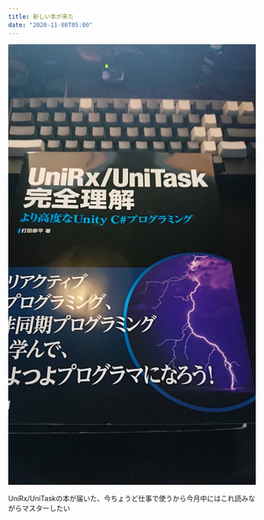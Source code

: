```yaml
---
title: 新しい本が来た
date: "2020-11-08T05:00"
---
```


![img](res/DSC_0046.JPG)

UniRx/UniTaskの本が届いた、今ちょうど仕事で使うから今月中にはこれ読みながらマスターしたい


